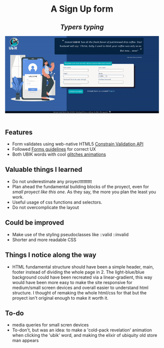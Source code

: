 <div align="center"> 
<h1>A Sign Up form</h1>
<h2><em>Typers typing</em></h2>
<img src="./assets/img/signup.gif">
</div>
</br>

## Features 
- Form validates using web-native HTML5 [Constrain Validation API](https://developer.mozilla.org/en-US/docs/Web/HTML/Constraint_validation)
- Followed [Forms guidelines](https://www.nngroup.com/articles/errors-forms-design-guidelines/) for correct UX
- Both UBIK words with cool [glitches animations](./credits.md)

## Valuable things I learned
- Do not underestimate any proyecttttttttt
- Plan ahead the fundamental building blocks of the proyect, even for <i>small proyect like this one</i>. As they say, the more you plan the least you work.
- Useful usage of css functions and selectors.
- Do not overcomplicate the layout

## Could be improved
- Make use of the styling pseudoclasses like ::valid ::invalid
- Shorter and more readable CSS

## Things I notice along the way
- HTML fundamental structure should have been a simple header, main, footer instead of dividing the whole page in 2. The light-blue/blue background could have been recreated via a linear-gradient, this way would have been more easy to make the site responsive for medium/small screen devices and overall easier to understand html structure. I thought of remaking the whole html/css for that but the proyect isn't original enough to make it worth it.

## To-do
- media queries for small scren devices
- To-don't, but was an idea: to make a 'cold-pack revelation' animation when clicking the 'ubik' word, and making the elixir of ubiquity old store man appears
